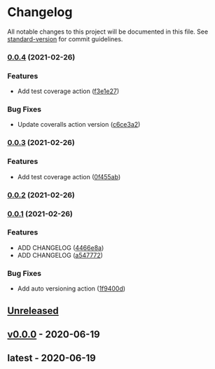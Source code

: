 # Changelog

All notable changes to this project will be documented in this file. See [standard-version](https://github.com/conventional-changelog/standard-version) for commit guidelines.

### [0.0.4](https://github.com/shdkej/note-server/compare/v0.0.3...v0.0.4) (2021-02-26)


### Features

* Add test coverage action ([f3e1e27](https://github.com/shdkej/note-server/commit/f3e1e27716e3131d467d965f656dc44c8e1f8d0d))


### Bug Fixes

* Update coveralls action version ([c6ce3a2](https://github.com/shdkej/note-server/commit/c6ce3a2413f84b05cfd93b8b5ff86fbacf112f68))

### [0.0.3](https://github.com/shdkej/note-server/compare/v0.0.2...v0.0.3) (2021-02-26)


### Features

* Add test coverage action ([0f455ab](https://github.com/shdkej/note-server/commit/0f455abc07325f3314d0982e8784536ddf582a13))

### [0.0.2](https://github.com/shdkej/note-server/compare/v0.0.1...v0.0.2) (2021-02-26)

### [0.0.1](https://github.com/shdkej/note-server/compare/v0.0.0...v0.0.1) (2021-02-26)


### Features

* ADD CHANGELOG ([4466e8a](https://github.com/shdkej/note-server/commit/4466e8a2cedca3c52c869bc41b248cd62caa3899))
* ADD CHANGELOG ([a547772](https://github.com/shdkej/note-server/commit/a54777257fc196a09dc56ae33728209d8aa2335e))


### Bug Fixes

* Add auto versioning action ([1f9400d](https://github.com/shdkej/note-server/commit/1f9400dd0b34168cc7ab796c20e995b5bc2fbef2))

<a name="unreleased"></a>
## [Unreleased]


<a name="v0.0.0"></a>
## [v0.0.0] - 2020-06-19

<a name="latest"></a>
## latest - 2020-06-19

[Unreleased]: https://github.com/shdkej/note-server/compare/v0.0.0...HEAD
[v0.0.0]: https://github.com/shdkej/note-server/compare/latest...v0.0.0
